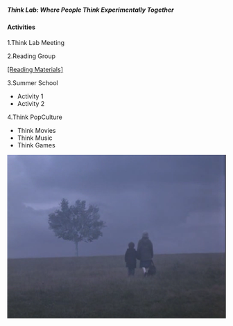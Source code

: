##### _Think Lab: Where People Think Experimentally Together_

#### Activities

1.Think Lab Meeting

2.Reading Group

[[Reading Materials]](materials/quine_twodogmas.pdf)

3.Summer School
  * Activity 1
  * Activity 2

4.Think PopCulture
  * Think Movies
  * Think Music
  * Think Games

![View In the Fog](/images/viewinthefog.bmp)
